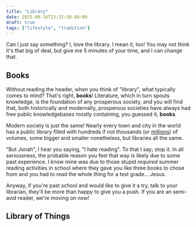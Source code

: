 ```yaml
---
title: "Library"
date: 2025-08-16T13:32:10-04:00
draft: true
tags: ["lifestyle", "tradition"]
---
```


Can I just say something? I, love the library. I mean it, too! You may not think it's that big of deal, but give me 5 minutes of your time, and I can change that.

## Books

Without reading the header, when you think of "library", what typically comes to mind? That's right, **books**! Literature, which in turn spouts knowledge, is the foundation of any prosperous society, and you will find that, both historically and modernally, prosperous societies have always had free public knowledgebases mostly containing, you guessed it, **books**.

Modern society is just the same! Nearly every town and city in the world has a public library filled with hundreds if not thousands (or [millions](https://en.wikipedia.org/wiki/British_Library)) of volumes, some bigger and smaller nonetheless, but libraries all the same.

"But Jonah", I hear you saying, "I hate reading". To that I say; stop it. In all seriousness, the probable reason you feel that way is likely due to some past experience. I know mine was due to those stupid *required* summer reading activities in school where they gave you like three books to chose from and you had to read the whole thing for a test grade... Jesus.

Anyway, if you're past school and would like to give it a try, talk to your librarian, they'll be more than happy to give you a push. If you are an semi-avid reader, we're moving on now!

## Library of Things

